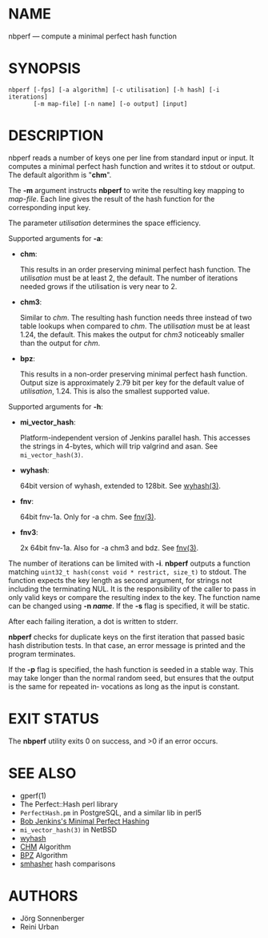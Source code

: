# NAME

nbperf — compute a minimal perfect hash function

# SYNOPSIS

    nbperf [-fps] [-a algorithm] [-c utilisation] [-h hash] [-i iterations]
           [-m map-file] [-n name] [-o output] [input]

# DESCRIPTION

nbperf reads a number of keys one per line from standard input or
input.  It computes a minimal perfect hash function and writes it to
stdout or output.  The default algorithm is "**chm**".

The **-m** argument instructs **nbperf** to write the resulting key
mapping to _map-file_.  Each line gives the result of the hash
function for the corresponding input key.

The parameter _utilisation_ determines the space efficiency.

Supported arguments for **-a**:

* **chm**:

  This results in an order preserving minimal perfect hash function.
  The _utilisation_ must be at least 2, the default.  The number of
  iterations needed grows if the utilisation is very near to 2.

* **chm3**:

  Similar to _chm_.  The resulting hash function needs three instead of
  two table lookups when compared to _chm_.  The _utilisation_ must be at
  least 1.24, the default.  This makes the output for _chm3_ noticeably
  smaller than the output for _chm_.

* **bpz**:

  This results in a non-order preserving minimal perfect hash function.
  Output size is approximately 2.79 bit per key for the default value of
  _utilisation_, 1.24.  This is also the smallest supported value.

Supported arguments for **-h**:

* **mi_vector_hash**:

  Platform-independent version of Jenkins parallel hash.  This accesses the
  strings in 4-bytes, which will trip valgrind and asan. See `mi_vector_hash(3)`.

* **wyhash**:

  64bit version of wyhash, extended to 128bit.
  See [wyhash(3)](https://github.com/wangyi-fudan/wyhash).

* **fnv**:

  64bit fnv-1a. Only for -a chm.
  See [fnv(3)](https://en.wikipedia.org/wiki/Fowler%E2%80%93Noll%E2%80%93Vo_hash_function).

* **fnv3**:

  2x 64bit fnv-1a. Also for -a chm3 and bdz.
  See [fnv(3)](https://en.wikipedia.org/wiki/Fowler%E2%80%93Noll%E2%80%93Vo_hash_function).

The number of iterations can be limited with **-i**.  **nbperf**
outputs a function matching `uint32_t hash(const void * restrict, size_t)`
to stdout.  The function expects the key length as second
argument, for strings not including the terminating NUL.  It is the
responsibility of the caller to pass in only valid keys or compare the
resulting index to the key.  The function name can be changed using
**-n _name_**.  If the **-s** flag is specified, it will be static.

After each failing iteration, a dot is written to stderr.

**nbperf** checks for duplicate keys on the first iteration that passed
basic hash distribution tests.  In that case, an error message is
printed and the program terminates.

If the **-p** flag is specified, the hash function is seeded in a
stable way.  This may take longer than the normal random seed, but
ensures that the output is the same for repeated in‐ vocations as long
as the input is constant.

# EXIT STATUS

The **nbperf** utility exits 0 on success, and >0 if an error occurs.

# SEE ALSO

* gperf(1)
* The Perfect::Hash perl library
* `PerfectHash.pm` in PostgreSQL, and a similar lib in perl5
* [Bob Jenkins's Minimal Perfect Hashing](https://github.com/rurban/jenkins-minimal-perfect-hash)
* `mi_vector_hash(3)` in NetBSD
* [wyhash](https://github.com/wangyi-fudan/wyhash)
* [CHM](http://cmph.sourceforge.net/chm.html) Algorithm
* [BPZ](http://cmph.sourceforge.net/bdz.html) Algorithm
* [smhasher](https://github.com/rurban/smhasher) hash comparisons

# AUTHORS

* Jörg Sonnenberger
* Reini Urban
